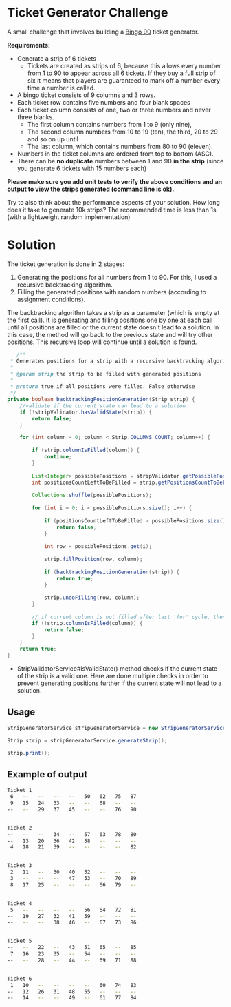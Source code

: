 # Ticket Generator Challenge

A small challenge that involves building a [Bingo 90](https://en.wikipedia.org/wiki/Bingo_(United_Kingdom)) ticket generator.

**Requirements:**

* Generate a strip of 6 tickets
    - Tickets are created as strips of 6, because this allows every number from 1 to 90 to appear across all 6 tickets. If they buy a full strip of six it means that players are guaranteed to mark off a number every time a number is called.
* A bingo ticket consists of 9 columns and 3 rows.
* Each ticket row contains five numbers and four blank spaces
* Each ticket column consists of one, two or three numbers and never three blanks.
    - The first column contains numbers from 1 to 9 (only nine),
    - The second column numbers from 10 to 19 (ten), the third, 20 to 29 and so on up until
    - The last column, which contains numbers from 80 to 90 (eleven).
* Numbers in the ticket columns are ordered from top to bottom (ASC).
* There can be **no duplicate** numbers between 1 and 90 **in the strip** (since you generate 6 tickets with 15 numbers each)

**Please make sure you add unit tests to verify the above conditions and an output to view the strips generated (command line is ok).**

Try to also think about the performance aspects of your solution. How long does it take to generate 10k strips?
The recommended time is less than 1s (with a lightweight random implementation)

# Solution

The ticket generation is done in 2 stages:
1. Generating the positions for all numbers from 1 to 90. For this, I used a recursive backtracking algorithm.
2. Filling the generated positions with random numbers (according to assignment conditions).

The backtracking algorithm takes a strip as a parameter (which is empty at the first call). It is generating and filling positions one by one at each call until all positions are filled or the current state doesn't lead to a solution. In this case, the method will go back to the previous state and will try other positions. This recursive loop will continue until a solution is found.

````java
   /**
 * Generates positions for a strip with a recursive backtracking algorithm
 *
 * @param strip the strip to be filled with generated positions
 *
 * @return true if all positions were filled. False otherwise
 */
private boolean backtrackingPositionGeneration(Strip strip) {
    //validate if the current state can lead to a solution
    if (!stripValidator.hasValidState(strip)) {
        return false;
    }

    for (int column = 0; column < Strip.COLUMNS_COUNT; column++) {
    
        if (strip.columnIsFilled(column)) {
            continue;
        }
    
        List<Integer> possiblePositions = stripValidator.getPossiblePositionsForColumn(strip, column);
        int positionsCountLeftToBeFilled = strip.getPositionsCountToBeFilledForColumn(column);
    
        Collections.shuffle(possiblePositions);
    
        for (int i = 0; i < possiblePositions.size(); i++) {
    
            if (positionsCountLeftToBeFilled > possiblePositions.size() - i) {
                return false;
            }
    
            int row = possiblePositions.get(i);
    
            strip.fillPosition(row, column);
    
            if (backtrackingPositionGeneration(strip)) {
                return true;
            }
    
            strip.undoFilling(row, column);
        }
    
        // if current column is not filled after last 'for' cycle, then we should go back to the last solution
        if (!strip.columnIsFilled(column)) {
            return false;
        }
    }
    return true;
}
````

- StripValidatorService#isValidState() method checks if the current state of the strip is a valid one. Here are done multiple checks in order to prevent generating positions further if the current state will not lead to a solution.


## Usage

```java
StripGeneratorService stripGeneratorService = new StripGeneratorService();

Strip strip = stripGeneratorService.generateStrip();

strip.print();
```

## Example of output

```bash
Ticket 1
 6   --   --   --   --   50   62   75   87   
 9   15   24   33   --   --   68   --   --   
--   --   29   37   45   --   --   76   90   


Ticket 2
--   --   --   34   --   57   63   78   80   
--   13   20   36   42   58   --   --   --   
 4   18   21   39   --   --   --   --   82   


Ticket 3
 2   11   --   30   40   52   --   --   --   
 3   --   --   --   47   53   --   70   89   
 8   17   25   --   --   --   66   79   --   


Ticket 4
 5   --   --   --   --   56   64   72   81   
--   19   27   32   41   59   --   --   --   
--   --   --   38   46   --   67   73   86   


Ticket 5
--   --   22   --   43   51   65   --   85   
 7   16   23   35   --   54   --   --   --   
--   --   28   --   44   --   69   71   88   


Ticket 6
 1   10   --   --   --   --   60   74   83   
--   12   26   31   48   55   --   --   --   
--   14   --   --   49   --   61   77   84   
```
